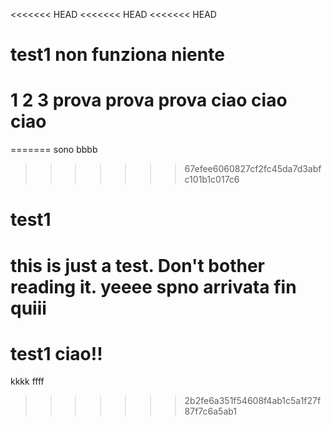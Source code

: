 <<<<<<< HEAD
<<<<<<< HEAD
<<<<<<< HEAD
# test1 non funziona niente
1 2 3 prova prova prova ciao ciao ciao
=======
=======
sono bbbb

>>>>>>> 67efee6060827cf2fc45da7d3abfc101b1c017c6
# test1
this is just a test. Don't bother reading it. yeeee spno arrivata fin quiii
=======
# test1 ciao!!
kkkk
ffff
>>>>>>> 2b2fe6a351f54608f4ab1c5a1f27f87f7c6a5ab1
